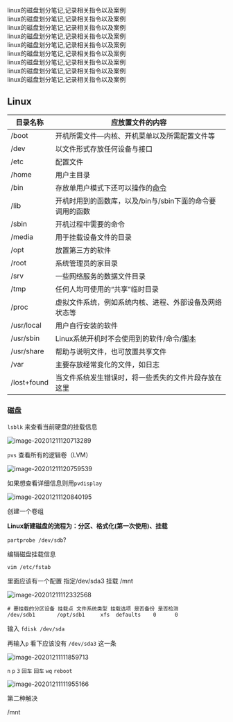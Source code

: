 linux的磁盘划分笔记,记录相关指令以及案例    
linux的磁盘划分笔记,记录相关指令以及案例   
linux的磁盘划分笔记,记录相关指令以及案例  
linux的磁盘划分笔记,记录相关指令以及案例  
linux的磁盘划分笔记,记录相关指令以及案例  
linux的磁盘划分笔记,记录相关指令以及案例  
linux的磁盘划分笔记,记录相关指令以及案例  
linux的磁盘划分笔记,记录相关指令以及案例  
linux的磁盘划分笔记,记录相关指令以及案例  


<!--more-->

## Linux

| 目录名称    | 应放置文件的内容                                             |
| ----------- | ------------------------------------------------------------ |
| /boot       | 开机所需文件—内核、开机菜单以及所需配置文件等                |
| /dev        | 以文件形式存放任何设备与接口                                 |
| /etc        | 配置文件                                                     |
| /home       | 用户主目录                                                   |
| /bin        | 存放单用户模式下还可以操作的[命令](https://www.linuxcool.com/) |
| /lib        | 开机时用到的函数库，以及/bin与/sbin下面的命令要调用的函数    |
| /sbin       | 开机过程中需要的命令                                         |
| /media      | 用于挂载设备文件的目录                                       |
| /opt        | 放置第三方的软件                                             |
| /root       | 系统管理员的家目录                                           |
| /srv        | 一些网络服务的数据文件目录                                   |
| /tmp        | 任何人均可使用的“共享”临时目录                               |
| /proc       | 虚拟文件系统，例如系统内核、进程、外部设备及网络状态等       |
| /usr/local  | 用户自行安装的软件                                           |
| /usr/sbin   | Linux系统开机时不会使用到的软件/命令/[脚本](https://www.linuxcool.com/) |
| /usr/share  | 帮助与说明文件，也可放置共享文件                             |
| /var        | 主要存放经常变化的文件，如日志                               |
| /lost+found | 当文件系统发生错误时，将一些丢失的文件片段存放在这里         |

### 磁盘

`lsblk` 来查看当前硬盘的挂载信息

![image-20201211120713289](linux磁盘划分.assets/image-20201211120713289.png)

`pvs` 查看所有的逻辑卷（LVM）

![image-20201211120759539](linux磁盘划分.assets/image-20201211120759539.png)

如果想查看详细信息则用`pvdisplay`

![image-20201211120840195](linux磁盘划分.assets/image-20201211120840195.png)

创建一个卷组

**Linux新建磁盘的流程为：分区、格式化(第一次使用)、挂载**

`partprobe /dev/sdb`?

编辑磁盘挂载信息

```
vim /etc/fstab
```

里面应该有一个配置 指定/dev/sda3 挂载 /mnt

![image-20201211112332568](linux磁盘划分.assets/image-20201211112332568.png)

```
# 要挂载的分区设备 挂载点 文件系统类型 挂载选项 是否备份 是否检测
/dev/sdb1 	    /opt/sdb1     xfs  defaults    0      0
```

输入 `fdisk /dev/sda`

再输入`p` 看下应该没有 `/dev/sda3` 这一条

![image-20201211111859713](linux磁盘划分.assets/image-20201211111859713.png)

`n` `p` `3` `回车` `回车` `wq` `reboot`

![image-20201211111955166](linux磁盘划分.assets/image-20201211111955166.png)

第二种解决

/mnt
